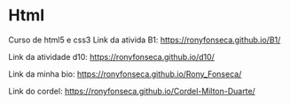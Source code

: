 # Html
Curso de html5 e css3
Link da ativida B1: https://ronyfonseca.github.io/B1/

Link da atividade d10: https://ronyfonseca.github.io/d10/

Link da minha bio: https://ronyfonseca.github.io/Rony_Fonseca/

Link do cordel: https://ronyfonseca.github.io/Cordel-Milton-Duarte/

